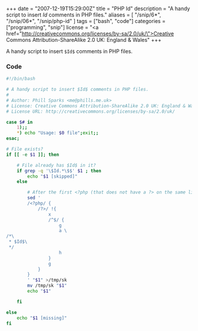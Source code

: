 +++
date = "2007-12-19T15:29:00Z"
title = "PHP Id"
description = "A handy script to insert $Id$ comments in PHP files."
aliases = [
  "/snip/6*",
  "/snip/06*",
  "/snip/php-id"
]
tags = ["bash", "code"]
categories = ["programming", "snip"]
license = "<a href=\"http://creativecommons.org/licenses/by-sa/2.0/uk/\">Creative Commons Attribution-ShareAlike 2.0 UK: England & Wales</a>"
+++

A handy script to insert `$Id$` comments in PHP files.

### Code

```bash
#!/bin/bash

# A handy script to insert $Id$ comments in PHP files.
#
# Author: Phill Sparks <me@phills.me.uk>
# License: Creative Commons Attribution-ShareAlike 2.0 UK: England & Wales
# License URL: http://creativecommons.org/licenses/by-sa/2.0/uk/

case $# in
    1);;
    *) echo "Usage: $0 file";exit;;
esac;

# File exists?
if [[ -e $1 ]]; then

    # File already has $Id$ in it?
    if grep -q '\$Id.*\$$' $1 ; then
        echo "$1 [skipped]"
    else

        # After the first <?php (that does not have a ?> on the same line) add the $Id$ comment
        sed '
        /<?php/ {
            /?>/ !{
                x
                /^$/ {
                    g
                    a \
/*\
 * $Id$\
 */
                    h
                }
                g
            }
        }
        ' "$1" >/tmp/sk
        mv /tmp/sk "$1"
        echo "$1"

    fi

else
    echo "$1 [missing]"
fi
```
